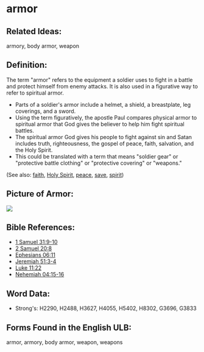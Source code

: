 # armor

## Related Ideas:

armory, body armor, weapon

## Definition:

The term "armor" refers to the equipment a soldier uses to fight in a battle and protect himself from enemy attacks. It is also used in a figurative way to refer to spiritual armor.

* Parts of a soldier's armor include a helmet, a shield, a breastplate, leg coverings, and a sword.
* Using the term figuratively, the apostle Paul compares physical armor to spiritual armor that God gives the believer to help him fight spiritual battles.
* The spiritual armor God gives his people to fight against sin and Satan includes truth, righteousness, the gospel of peace, faith, salvation, and the Holy Spirit.
* This could be translated with a term that means "soldier gear" or "protective battle clothing" or "protective covering" or "weapons."

(See also: [faith](../kt/faith.md), [Holy Spirit](../kt/holyspirit.md), [peace](../other/peace.md), [save](../kt/save.md), [spirit](../kt/spirit.md))

## Picture of Armor:

<a href="https://content.bibletranslationtools.org/WycliffeAssociates/en_tw/raw/branch/master/PNGs/a/Armor.png"><img src="https://content.bibletranslationtools.org/WycliffeAssociates/en_tw/raw/branch/master/PNGs/a/Armor.png" ></a>

## Bible References:

* [1 Samuel 31:9-10](rc://en/tn/help/1sa/31/09)
* [2 Samuel 20:8](rc://en/tn/help/2sa/20/08)
* [Ephesians 06:11](rc://en/tn/help/eph/06/11)
* [Jeremiah 51:3-4](rc://en/tn/help/jer/51/03)
* [Luke 11:22](rc://en/tn/help/luk/11/22)
* [Nehemiah 04:15-16](rc://en/tn/help/neh/04/15)

## Word Data:

* Strong's: H2290, H2488, H3627, H4055, H5402, H8302, G3696, G3833

## Forms Found in the English ULB:

armor, armory, body armor, weapon, weapons

